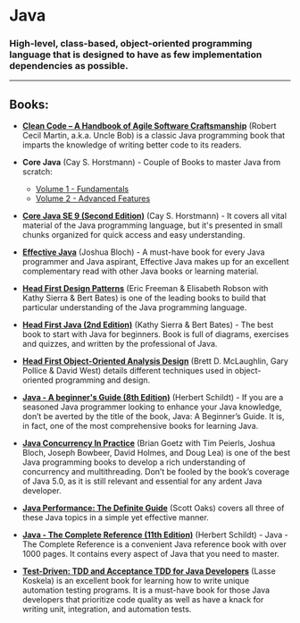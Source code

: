 # Java
### **High-level, class-based, object-oriented programming language that is designed to have as few implementation dependencies as possible.**
___
## Books:

* **[Clean Code – A Handbook of Agile Software Craftsmanship]()** (Robert Cecil Martin, a.k.a. Uncle Bob)  is a classic Java programming book that imparts the knowledge of writing better code to its readers.

* **Core Java** (Cay S. Horstmann) - Couple of Books to master Java from scratch:
    * [Volume 1 - Fundamentals](https://github.com/UlugbekMuslitdinov/awesome-sources/blob/main/Java/Core.Java.Volume.I.Fundamentals.11th.Edition.pdf)
    * [Volume 2 - Advanced Features](https://github.com/UlugbekMuslitdinov/awesome-sources/blob/main/Java/Core.Java.Volume.II.Advanced.Features.11th.Edition.pdf)

* **[Core Java SE 9 (Second Edition)](https://github.com/UlugbekMuslitdinov/awesome-sources/blob/main/Java/Core_Java_SE_9_for_the_Impatient_(2nd%20Edition).pdf)** (Cay S. Horstmann) - It covers all vital material of the Java programming language, but it's presented in small chunks organized for quick access and easy understanding.

* **[Effective Java]()** (Joshua Bloch) - A must-have book for every Java programmer and Java aspirant, Effective Java makes up for an excellent complementary read with other Java books or learning material.

* **[Head First Design Patterns]()** (Eric Freeman & Elisabeth Robson with Kathy Sierra & Bert Bates) is one of the leading books to build that particular understanding of the Java programming language.

* **[Head First Java (2nd Edition)](https://github.com/UlugbekMuslitdinov/awesome-sources/blob/main/Java/Head_First_Java_Second_Edition.pdf)** (Kathy Sierra & Bert Bates) - The best book to start with Java for beginners. Book is full of diagrams, exercises and quizzes, and written by the professional of Java.

* **[Head First Object-Oriented Analysis Design]()** (Brett D. McLaughlin, Gary Pollice & David West) details different techniques used in object-oriented programming and design.

* **[Java - A beginner's Guide (8th Edition)]()** (Herbert Schildt) - If you are a seasoned Java programmer looking to enhance your Java knowledge, don’t be averted by the title of the book, Java: A Beginner’s Guide. It is, in fact, one of the most comprehensive books for learning Java.

* **[Java Concurrency In Practice]()** (Brian Goetz with Tim Peierls, Joshua Bloch, Joseph Bowbeer, David Holmes, and Doug Lea) is one of the best Java programming books to develop a rich understanding of concurrency and multithreading. Don’t be fooled by the book’s coverage of Java 5.0, as it is still relevant and essential for any ardent Java developer.

* **[Java Performance: The Definite Guide]()** (Scott Oaks) covers all three of these Java topics in a simple yet effective manner.

* **[Java - The Complete Reference (11th Edition)]()** (Herbert Schildt) - Java - The Complete Reference is a convenient Java reference book with over 1000 pages. It contains every aspect of Java that you need to master.

* **[Test-Driven: TDD and Acceptance TDD for Java Developers]()** (Lasse Koskela) is an excellent book for learning how to write unique automation testing programs. It is a must-have book for those Java developers that prioritize code quality as well as have a knack for writing unit, integration, and automation tests.

